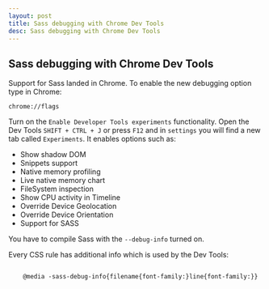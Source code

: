 ```yaml
---
layout: post
title: Sass debugging with Chrome Dev Tools
desc: Sass debugging with Chrome Dev Tools
---
```


<h2>Sass debugging with Chrome Dev Tools</h2>

Support for Sass landed in Chrome. To enable the new debugging option type in Chrome:

<pre><code>chrome://flags</code></pre>

Turn on the <code>Enable Developer Tools experiments</code> functionality.
Open the Dev Tools <code>SHIFT + CTRL + J</code> or press <code>F12</code> and in <code>settings</code> you will find a new tab called <code>Experiments</code>.
It enables options such as:
<ul>
    <li>Show shadow DOM</li>
    <li>Snippets support</li>
    <li>Native memory profiling</li>
    <li>Live native memory chart</li>
    <li>FileSystem inspection</li>
    <li>Show CPU activity in Timeline</li>
    <li>Override Device Geolocation</li>
    <li>Override Device Orientation</li>
    <li>Support for SASS</li>
</ul>

You have to compile Sass with the <code>--debug-info</code> turned on.

Every CSS rule has additional info which is used by the Dev Tools:
<pre><code>
    @media -sass-debug-info{filename{font-family:<PATH_TO_SOURCE>}line{font-family:<LINE_NUMBER>}}
</code></pre>






